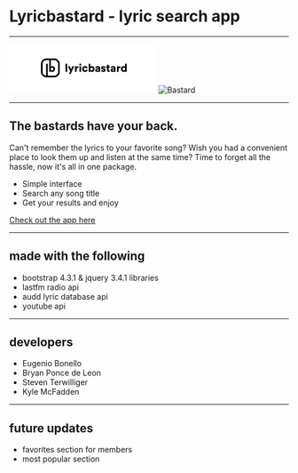 # Lyricbastard - lyric search app

---
![logo](css/images/logo2.png)
![Bastard](https://user-images.githubusercontent.com/47612529/70869528-cadbec80-1f40-11ea-92f5-fa8b1d5d0e60.PNG)

---

## The bastards have your back.

Can't remember the lyrics to your favorite song?
Wish you had a convenient place to look them up and listen at the same time? Time to forget all the hassle, now it's all in one package.

* Simple interface
* Search any song title
* Get your results and enjoy

[Check out the app here](https://bcus789.github.io/bastard_lyrics/)

---

## made with the following

* bootstrap 4.3.1 & jquery 3.4.1 libraries
* lastfm radio api
* audd lyric database api
* youtube api
---

## developers

* Eugenio Bonello
* Bryan Ponce de Leon 
* Steven Terwilliger 
* Kyle McFadden 

---


## future updates

* favorites section for members
* most popular section
